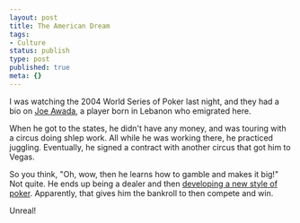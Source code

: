 ```yaml
---
layout: post
title: The American Dream
tags:
- Culture
status: publish
type: post
published: true
meta: {}
---
```

I was watching the 2004 World Series of Poker last night, and they had a bio on [Joe Awada](https://en.wikipedia.org/wiki/Joe_Awada), a player born in Lebanon who emigrated here.

When he got to the states, he didn't have any money, and was touring with a circus doing shlep work.  All while he was working there, he practiced juggling.  Eventually, he signed a contract with another circus that got him to Vegas.

So you think, "Oh, wow, then he learns how to gamble and makes it big!"  Not quite.  He ends up being a dealer and then [developing a new style of poker](https://www.denexa.com/blog/3-5-7/).  Apparently, that gives him the bankroll to then compete and win.

Unreal!
